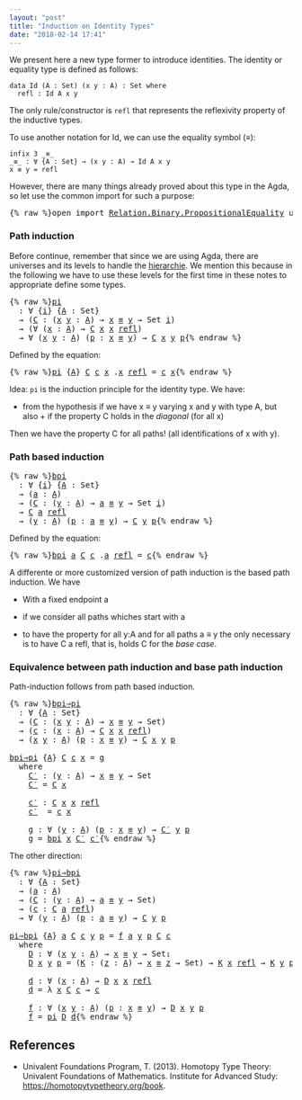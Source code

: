 ```yaml
---
layout: "post"
title: "Induction on Identity Types"
date: "2018-02-14 17:41"
---
```


We present here a new type former to introduce identities.
The identity or equality type is defined as follows:

```
data Id (A : Set) (x y : A) : Set where
  refl : Id A x y
```

The only rule/constructor is `refl` that represents the reflexivity property of
the inductive types.

To use another notation for Id,
we can use the equality symbol (_≡_):

```
infix 3 _≡_
_≡_ : ∀ {A : Set} → (x y : A) → Id A x y
x ≡ y = refl
```

However, there are many things already proved about this type
in the Agda, so let use the common import for such a purpose:

<pre class="Agda">{% raw %}<a id="653" class="Keyword">open</a> <a id="658" class="Keyword">import</a> <a id="665" href="https://agda.github.io/agda-stdlib/Relation.Binary.PropositionalEquality.html" class="Module">Relation.Binary.PropositionalEquality</a> <a id="703" class="Keyword">using</a> <a id="709" class="Symbol">(</a><a id="710" href="https://agda.github.io/agda-stdlib/Agda.Builtin.Equality.html#_%E2%89%A1_.refl" class="InductiveConstructor">refl</a><a id="714" class="Symbol">;</a> <a id="716" href="https://agda.github.io/agda-stdlib/Agda.Builtin.Equality.html#_%E2%89%A1_" class="Datatype Operator">_≡_</a><a id="719" class="Symbol">)</a>{% endraw %}</pre>

### Path induction

Before continue, remember that since we are using Agda, there are universes and
its levels to handle the
[hierarchie](https://pigworker.wordpress.com/2015/01/09/universe-hierarchies/).
We mention this because in the following we have to use these levels for the first time
in these notes to appropriate define some types.

<pre class="Agda">{% raw %}<a id="pi" href="{% endraw %}{% link _posts/2018-02-14-induction-on-identity-types.md %}{% raw %}#pi" class="Function">pi</a>
  <a id="1094" class="Symbol">:</a> <a id="1096" class="Symbol">∀</a> <a id="1098" class="Symbol">{</a><a id="1099" href="{% endraw %}{% link _posts/2018-02-14-induction-on-identity-types.md %}{% raw %}#1099" class="Bound">i</a><a id="1100" class="Symbol">}</a> <a id="1102" class="Symbol">{</a><a id="1103" href="{% endraw %}{% link _posts/2018-02-14-induction-on-identity-types.md %}{% raw %}#1103" class="Bound">A</a> <a id="1105" class="Symbol">:</a> <a id="1107" class="PrimitiveType">Set</a><a id="1110" class="Symbol">}</a>
  <a id="1114" class="Symbol">→</a> <a id="1116" class="Symbol">(</a><a id="1117" href="{% endraw %}{% link _posts/2018-02-14-induction-on-identity-types.md %}{% raw %}#1117" class="Bound">C</a> <a id="1119" class="Symbol">:</a> <a id="1121" class="Symbol">(</a><a id="1122" href="{% endraw %}{% link _posts/2018-02-14-induction-on-identity-types.md %}{% raw %}#1122" class="Bound">x</a> <a id="1124" href="{% endraw %}{% link _posts/2018-02-14-induction-on-identity-types.md %}{% raw %}#1124" class="Bound">y</a> <a id="1126" class="Symbol">:</a> <a id="1128" href="{% endraw %}{% link _posts/2018-02-14-induction-on-identity-types.md %}{% raw %}#1103" class="Bound">A</a><a id="1129" class="Symbol">)</a> <a id="1131" class="Symbol">→</a> <a id="1133" href="{% endraw %}{% link _posts/2018-02-14-induction-on-identity-types.md %}{% raw %}#1122" class="Bound">x</a> <a id="1135" href="https://agda.github.io/agda-stdlib/Agda.Builtin.Equality.html#_%E2%89%A1_" class="Datatype Operator">≡</a> <a id="1137" href="{% endraw %}{% link _posts/2018-02-14-induction-on-identity-types.md %}{% raw %}#1124" class="Bound">y</a> <a id="1139" class="Symbol">→</a> <a id="1141" class="PrimitiveType">Set</a> <a id="1145" href="{% endraw %}{% link _posts/2018-02-14-induction-on-identity-types.md %}{% raw %}#1099" class="Bound">i</a><a id="1146" class="Symbol">)</a>
  <a id="1150" class="Symbol">→</a> <a id="1152" class="Symbol">(∀</a> <a id="1155" class="Symbol">(</a><a id="1156" href="{% endraw %}{% link _posts/2018-02-14-induction-on-identity-types.md %}{% raw %}#1156" class="Bound">x</a> <a id="1158" class="Symbol">:</a> <a id="1160" href="{% endraw %}{% link _posts/2018-02-14-induction-on-identity-types.md %}{% raw %}#1103" class="Bound">A</a><a id="1161" class="Symbol">)</a> <a id="1163" class="Symbol">→</a> <a id="1165" href="{% endraw %}{% link _posts/2018-02-14-induction-on-identity-types.md %}{% raw %}#1117" class="Bound">C</a> <a id="1167" href="{% endraw %}{% link _posts/2018-02-14-induction-on-identity-types.md %}{% raw %}#1156" class="Bound">x</a> <a id="1169" href="{% endraw %}{% link _posts/2018-02-14-induction-on-identity-types.md %}{% raw %}#1156" class="Bound">x</a> <a id="1171" href="https://agda.github.io/agda-stdlib/Agda.Builtin.Equality.html#_%E2%89%A1_.refl" class="InductiveConstructor">refl</a><a id="1175" class="Symbol">)</a>
  <a id="1179" class="Symbol">→</a> <a id="1181" class="Symbol">∀</a> <a id="1183" class="Symbol">(</a><a id="1184" href="{% endraw %}{% link _posts/2018-02-14-induction-on-identity-types.md %}{% raw %}#1184" class="Bound">x</a> <a id="1186" href="{% endraw %}{% link _posts/2018-02-14-induction-on-identity-types.md %}{% raw %}#1186" class="Bound">y</a> <a id="1188" class="Symbol">:</a> <a id="1190" href="{% endraw %}{% link _posts/2018-02-14-induction-on-identity-types.md %}{% raw %}#1103" class="Bound">A</a><a id="1191" class="Symbol">)</a> <a id="1193" class="Symbol">(</a><a id="1194" href="{% endraw %}{% link _posts/2018-02-14-induction-on-identity-types.md %}{% raw %}#1194" class="Bound">p</a> <a id="1196" class="Symbol">:</a> <a id="1198" href="{% endraw %}{% link _posts/2018-02-14-induction-on-identity-types.md %}{% raw %}#1184" class="Bound">x</a> <a id="1200" href="https://agda.github.io/agda-stdlib/Agda.Builtin.Equality.html#_%E2%89%A1_" class="Datatype Operator">≡</a> <a id="1202" href="{% endraw %}{% link _posts/2018-02-14-induction-on-identity-types.md %}{% raw %}#1186" class="Bound">y</a><a id="1203" class="Symbol">)</a> <a id="1205" class="Symbol">→</a> <a id="1207" href="{% endraw %}{% link _posts/2018-02-14-induction-on-identity-types.md %}{% raw %}#1117" class="Bound">C</a> <a id="1209" href="{% endraw %}{% link _posts/2018-02-14-induction-on-identity-types.md %}{% raw %}#1184" class="Bound">x</a> <a id="1211" href="{% endraw %}{% link _posts/2018-02-14-induction-on-identity-types.md %}{% raw %}#1186" class="Bound">y</a> <a id="1213" href="{% endraw %}{% link _posts/2018-02-14-induction-on-identity-types.md %}{% raw %}#1194" class="Bound">p</a>{% endraw %}</pre>
Defined by the equation:
<pre class="Agda">{% raw %}<a id="1264" href="{% endraw %}{% link _posts/2018-02-14-induction-on-identity-types.md %}{% raw %}#pi" class="Function">pi</a> <a id="1267" class="Symbol">{</a><a id="1268" href="{% endraw %}{% link _posts/2018-02-14-induction-on-identity-types.md %}{% raw %}#1268" class="Bound">A</a><a id="1269" class="Symbol">}</a> <a id="1271" href="{% endraw %}{% link _posts/2018-02-14-induction-on-identity-types.md %}{% raw %}#1271" class="Bound">C</a> <a id="1273" href="{% endraw %}{% link _posts/2018-02-14-induction-on-identity-types.md %}{% raw %}#1273" class="Bound">c</a> <a id="1275" href="{% endraw %}{% link _posts/2018-02-14-induction-on-identity-types.md %}{% raw %}#1275" class="Bound">x</a> <a id="1277" class="DottedPattern Symbol">.</a><a id="1278" href="{% endraw %}{% link _posts/2018-02-14-induction-on-identity-types.md %}{% raw %}#1275" class="DottedPattern Bound">x</a> <a id="1280" href="https://agda.github.io/agda-stdlib/Agda.Builtin.Equality.html#_%E2%89%A1_.refl" class="InductiveConstructor">refl</a> <a id="1285" class="Symbol">=</a> <a id="1287" href="{% endraw %}{% link _posts/2018-02-14-induction-on-identity-types.md %}{% raw %}#1273" class="Bound">c</a> <a id="1289" href="{% endraw %}{% link _posts/2018-02-14-induction-on-identity-types.md %}{% raw %}#1275" class="Bound">x</a>{% endraw %}</pre>

Idea: `pi` is the induction principle for the identity type.
We have:

+ from the hypothesis if we have x ≡ y varying x and y with type A, but also +
if the property C holds in the *diagonal* (for all x)

Then we have the property C for all paths! (all identifications of x with y).

### Path based induction

<pre class="Agda">{% raw %}<a id="bpi" href="{% endraw %}{% link _posts/2018-02-14-induction-on-identity-types.md %}{% raw %}#bpi" class="Function">bpi</a>
  <a id="1632" class="Symbol">:</a> <a id="1634" class="Symbol">∀</a> <a id="1636" class="Symbol">{</a><a id="1637" href="{% endraw %}{% link _posts/2018-02-14-induction-on-identity-types.md %}{% raw %}#1637" class="Bound">i</a><a id="1638" class="Symbol">}</a> <a id="1640" class="Symbol">{</a><a id="1641" href="{% endraw %}{% link _posts/2018-02-14-induction-on-identity-types.md %}{% raw %}#1641" class="Bound">A</a> <a id="1643" class="Symbol">:</a> <a id="1645" class="PrimitiveType">Set</a><a id="1648" class="Symbol">}</a>
  <a id="1652" class="Symbol">→</a> <a id="1654" class="Symbol">(</a><a id="1655" href="{% endraw %}{% link _posts/2018-02-14-induction-on-identity-types.md %}{% raw %}#1655" class="Bound">a</a> <a id="1657" class="Symbol">:</a> <a id="1659" href="{% endraw %}{% link _posts/2018-02-14-induction-on-identity-types.md %}{% raw %}#1641" class="Bound">A</a><a id="1660" class="Symbol">)</a>
  <a id="1664" class="Symbol">→</a> <a id="1666" class="Symbol">(</a><a id="1667" href="{% endraw %}{% link _posts/2018-02-14-induction-on-identity-types.md %}{% raw %}#1667" class="Bound">C</a> <a id="1669" class="Symbol">:</a> <a id="1671" class="Symbol">(</a><a id="1672" href="{% endraw %}{% link _posts/2018-02-14-induction-on-identity-types.md %}{% raw %}#1672" class="Bound">y</a> <a id="1674" class="Symbol">:</a> <a id="1676" href="{% endraw %}{% link _posts/2018-02-14-induction-on-identity-types.md %}{% raw %}#1641" class="Bound">A</a><a id="1677" class="Symbol">)</a> <a id="1679" class="Symbol">→</a> <a id="1681" href="{% endraw %}{% link _posts/2018-02-14-induction-on-identity-types.md %}{% raw %}#1655" class="Bound">a</a> <a id="1683" href="https://agda.github.io/agda-stdlib/Agda.Builtin.Equality.html#_%E2%89%A1_" class="Datatype Operator">≡</a> <a id="1685" href="{% endraw %}{% link _posts/2018-02-14-induction-on-identity-types.md %}{% raw %}#1672" class="Bound">y</a> <a id="1687" class="Symbol">→</a> <a id="1689" class="PrimitiveType">Set</a> <a id="1693" href="{% endraw %}{% link _posts/2018-02-14-induction-on-identity-types.md %}{% raw %}#1637" class="Bound">i</a><a id="1694" class="Symbol">)</a>
  <a id="1698" class="Symbol">→</a> <a id="1700" href="{% endraw %}{% link _posts/2018-02-14-induction-on-identity-types.md %}{% raw %}#1667" class="Bound">C</a> <a id="1702" href="{% endraw %}{% link _posts/2018-02-14-induction-on-identity-types.md %}{% raw %}#1655" class="Bound">a</a> <a id="1704" href="https://agda.github.io/agda-stdlib/Agda.Builtin.Equality.html#_%E2%89%A1_.refl" class="InductiveConstructor">refl</a>
  <a id="1711" class="Symbol">→</a> <a id="1713" class="Symbol">(</a><a id="1714" href="{% endraw %}{% link _posts/2018-02-14-induction-on-identity-types.md %}{% raw %}#1714" class="Bound">y</a> <a id="1716" class="Symbol">:</a> <a id="1718" href="{% endraw %}{% link _posts/2018-02-14-induction-on-identity-types.md %}{% raw %}#1641" class="Bound">A</a><a id="1719" class="Symbol">)</a> <a id="1721" class="Symbol">(</a><a id="1722" href="{% endraw %}{% link _posts/2018-02-14-induction-on-identity-types.md %}{% raw %}#1722" class="Bound">p</a> <a id="1724" class="Symbol">:</a> <a id="1726" href="{% endraw %}{% link _posts/2018-02-14-induction-on-identity-types.md %}{% raw %}#1655" class="Bound">a</a> <a id="1728" href="https://agda.github.io/agda-stdlib/Agda.Builtin.Equality.html#_%E2%89%A1_" class="Datatype Operator">≡</a> <a id="1730" href="{% endraw %}{% link _posts/2018-02-14-induction-on-identity-types.md %}{% raw %}#1714" class="Bound">y</a><a id="1731" class="Symbol">)</a> <a id="1733" class="Symbol">→</a> <a id="1735" href="{% endraw %}{% link _posts/2018-02-14-induction-on-identity-types.md %}{% raw %}#1667" class="Bound">C</a> <a id="1737" href="{% endraw %}{% link _posts/2018-02-14-induction-on-identity-types.md %}{% raw %}#1714" class="Bound">y</a> <a id="1739" href="{% endraw %}{% link _posts/2018-02-14-induction-on-identity-types.md %}{% raw %}#1722" class="Bound">p</a>{% endraw %}</pre>
Defined by the equation:
<pre class="Agda">{% raw %}<a id="1790" href="{% endraw %}{% link _posts/2018-02-14-induction-on-identity-types.md %}{% raw %}#bpi" class="Function">bpi</a> <a id="1794" href="{% endraw %}{% link _posts/2018-02-14-induction-on-identity-types.md %}{% raw %}#1794" class="Bound">a</a> <a id="1796" href="{% endraw %}{% link _posts/2018-02-14-induction-on-identity-types.md %}{% raw %}#1796" class="Bound">C</a> <a id="1798" href="{% endraw %}{% link _posts/2018-02-14-induction-on-identity-types.md %}{% raw %}#1798" class="Bound">c</a> <a id="1800" class="DottedPattern Symbol">.</a><a id="1801" href="{% endraw %}{% link _posts/2018-02-14-induction-on-identity-types.md %}{% raw %}#1794" class="DottedPattern Bound">a</a> <a id="1803" href="https://agda.github.io/agda-stdlib/Agda.Builtin.Equality.html#_%E2%89%A1_.refl" class="InductiveConstructor">refl</a> <a id="1808" class="Symbol">=</a> <a id="1810" href="{% endraw %}{% link _posts/2018-02-14-induction-on-identity-types.md %}{% raw %}#1798" class="Bound">c</a>{% endraw %}</pre>

A differente or more customized version of path induction is the based
path induction. We have

+ With a fixed endpoint a

+ if we consider all paths whiches start with a

+ to have the property for all y:A and for all paths a ≡ y the only
necessary is to have C a refl, that is, holds C for the *base case*.


### Equivalence between path induction and base path induction

Path-induction follows from path based induction.

<pre class="Agda">{% raw %}<a id="bpi⇒pi" href="{% endraw %}{% link _posts/2018-02-14-induction-on-identity-types.md %}{% raw %}#bpi%E2%87%92pi" class="Function">bpi⇒pi</a>
  <a id="2272" class="Symbol">:</a> <a id="2274" class="Symbol">∀</a> <a id="2276" class="Symbol">{</a><a id="2277" href="{% endraw %}{% link _posts/2018-02-14-induction-on-identity-types.md %}{% raw %}#2277" class="Bound">A</a> <a id="2279" class="Symbol">:</a> <a id="2281" class="PrimitiveType">Set</a><a id="2284" class="Symbol">}</a>
  <a id="2288" class="Symbol">→</a> <a id="2290" class="Symbol">(</a><a id="2291" href="{% endraw %}{% link _posts/2018-02-14-induction-on-identity-types.md %}{% raw %}#2291" class="Bound">C</a> <a id="2293" class="Symbol">:</a> <a id="2295" class="Symbol">(</a><a id="2296" href="{% endraw %}{% link _posts/2018-02-14-induction-on-identity-types.md %}{% raw %}#2296" class="Bound">x</a> <a id="2298" href="{% endraw %}{% link _posts/2018-02-14-induction-on-identity-types.md %}{% raw %}#2298" class="Bound">y</a> <a id="2300" class="Symbol">:</a> <a id="2302" href="{% endraw %}{% link _posts/2018-02-14-induction-on-identity-types.md %}{% raw %}#2277" class="Bound">A</a><a id="2303" class="Symbol">)</a> <a id="2305" class="Symbol">→</a> <a id="2307" href="{% endraw %}{% link _posts/2018-02-14-induction-on-identity-types.md %}{% raw %}#2296" class="Bound">x</a> <a id="2309" href="https://agda.github.io/agda-stdlib/Agda.Builtin.Equality.html#_%E2%89%A1_" class="Datatype Operator">≡</a> <a id="2311" href="{% endraw %}{% link _posts/2018-02-14-induction-on-identity-types.md %}{% raw %}#2298" class="Bound">y</a> <a id="2313" class="Symbol">→</a> <a id="2315" class="PrimitiveType">Set</a><a id="2318" class="Symbol">)</a>
  <a id="2322" class="Symbol">→</a> <a id="2324" class="Symbol">(</a><a id="2325" href="{% endraw %}{% link _posts/2018-02-14-induction-on-identity-types.md %}{% raw %}#2325" class="Bound">c</a> <a id="2327" class="Symbol">:</a> <a id="2329" class="Symbol">(</a><a id="2330" href="{% endraw %}{% link _posts/2018-02-14-induction-on-identity-types.md %}{% raw %}#2330" class="Bound">x</a> <a id="2332" class="Symbol">:</a> <a id="2334" href="{% endraw %}{% link _posts/2018-02-14-induction-on-identity-types.md %}{% raw %}#2277" class="Bound">A</a><a id="2335" class="Symbol">)</a> <a id="2337" class="Symbol">→</a> <a id="2339" href="{% endraw %}{% link _posts/2018-02-14-induction-on-identity-types.md %}{% raw %}#2291" class="Bound">C</a> <a id="2341" href="{% endraw %}{% link _posts/2018-02-14-induction-on-identity-types.md %}{% raw %}#2330" class="Bound">x</a> <a id="2343" href="{% endraw %}{% link _posts/2018-02-14-induction-on-identity-types.md %}{% raw %}#2330" class="Bound">x</a> <a id="2345" href="https://agda.github.io/agda-stdlib/Agda.Builtin.Equality.html#_%E2%89%A1_.refl" class="InductiveConstructor">refl</a><a id="2349" class="Symbol">)</a>
  <a id="2353" class="Symbol">→</a> <a id="2355" class="Symbol">(</a><a id="2356" href="{% endraw %}{% link _posts/2018-02-14-induction-on-identity-types.md %}{% raw %}#2356" class="Bound">x</a> <a id="2358" href="{% endraw %}{% link _posts/2018-02-14-induction-on-identity-types.md %}{% raw %}#2358" class="Bound">y</a> <a id="2360" class="Symbol">:</a> <a id="2362" href="{% endraw %}{% link _posts/2018-02-14-induction-on-identity-types.md %}{% raw %}#2277" class="Bound">A</a><a id="2363" class="Symbol">)</a> <a id="2365" class="Symbol">(</a><a id="2366" href="{% endraw %}{% link _posts/2018-02-14-induction-on-identity-types.md %}{% raw %}#2366" class="Bound">p</a> <a id="2368" class="Symbol">:</a> <a id="2370" href="{% endraw %}{% link _posts/2018-02-14-induction-on-identity-types.md %}{% raw %}#2356" class="Bound">x</a> <a id="2372" href="https://agda.github.io/agda-stdlib/Agda.Builtin.Equality.html#_%E2%89%A1_" class="Datatype Operator">≡</a> <a id="2374" href="{% endraw %}{% link _posts/2018-02-14-induction-on-identity-types.md %}{% raw %}#2358" class="Bound">y</a><a id="2375" class="Symbol">)</a> <a id="2377" class="Symbol">→</a> <a id="2379" href="{% endraw %}{% link _posts/2018-02-14-induction-on-identity-types.md %}{% raw %}#2291" class="Bound">C</a> <a id="2381" href="{% endraw %}{% link _posts/2018-02-14-induction-on-identity-types.md %}{% raw %}#2356" class="Bound">x</a> <a id="2383" href="{% endraw %}{% link _posts/2018-02-14-induction-on-identity-types.md %}{% raw %}#2358" class="Bound">y</a> <a id="2385" href="{% endraw %}{% link _posts/2018-02-14-induction-on-identity-types.md %}{% raw %}#2366" class="Bound">p</a>

<a id="2388" href="{% endraw %}{% link _posts/2018-02-14-induction-on-identity-types.md %}{% raw %}#bpi%E2%87%92pi" class="Function">bpi⇒pi</a> <a id="2395" class="Symbol">{</a><a id="2396" href="{% endraw %}{% link _posts/2018-02-14-induction-on-identity-types.md %}{% raw %}#2396" class="Bound">A</a><a id="2397" class="Symbol">}</a> <a id="2399" href="{% endraw %}{% link _posts/2018-02-14-induction-on-identity-types.md %}{% raw %}#2399" class="Bound">C</a> <a id="2401" href="{% endraw %}{% link _posts/2018-02-14-induction-on-identity-types.md %}{% raw %}#2401" class="Bound">c</a> <a id="2403" href="{% endraw %}{% link _posts/2018-02-14-induction-on-identity-types.md %}{% raw %}#2403" class="Bound">x</a> <a id="2405" class="Symbol">=</a> <a id="2407" href="{% endraw %}{% link _posts/2018-02-14-induction-on-identity-types.md %}{% raw %}#2501" class="Function">g</a>
  <a id="2411" class="Keyword">where</a>
    <a id="2421" href="{% endraw %}{% link _posts/2018-02-14-induction-on-identity-types.md %}{% raw %}#2421" class="Function">C′</a> <a id="2424" class="Symbol">:</a> <a id="2426" class="Symbol">(</a><a id="2427" href="{% endraw %}{% link _posts/2018-02-14-induction-on-identity-types.md %}{% raw %}#2427" class="Bound">y</a> <a id="2429" class="Symbol">:</a> <a id="2431" href="{% endraw %}{% link _posts/2018-02-14-induction-on-identity-types.md %}{% raw %}#2396" class="Bound">A</a><a id="2432" class="Symbol">)</a> <a id="2434" class="Symbol">→</a> <a id="2436" href="{% endraw %}{% link _posts/2018-02-14-induction-on-identity-types.md %}{% raw %}#2403" class="Bound">x</a> <a id="2438" href="https://agda.github.io/agda-stdlib/Agda.Builtin.Equality.html#_%E2%89%A1_" class="Datatype Operator">≡</a> <a id="2440" href="{% endraw %}{% link _posts/2018-02-14-induction-on-identity-types.md %}{% raw %}#2427" class="Bound">y</a> <a id="2442" class="Symbol">→</a> <a id="2444" class="PrimitiveType">Set</a>
    <a id="2452" href="{% endraw %}{% link _posts/2018-02-14-induction-on-identity-types.md %}{% raw %}#2421" class="Function">C′</a> <a id="2455" class="Symbol">=</a> <a id="2457" href="{% endraw %}{% link _posts/2018-02-14-induction-on-identity-types.md %}{% raw %}#2399" class="Bound">C</a> <a id="2459" href="{% endraw %}{% link _posts/2018-02-14-induction-on-identity-types.md %}{% raw %}#2403" class="Bound">x</a>

    <a id="2466" href="{% endraw %}{% link _posts/2018-02-14-induction-on-identity-types.md %}{% raw %}#2466" class="Function">c′</a> <a id="2469" class="Symbol">:</a> <a id="2471" href="{% endraw %}{% link _posts/2018-02-14-induction-on-identity-types.md %}{% raw %}#2399" class="Bound">C</a> <a id="2473" href="{% endraw %}{% link _posts/2018-02-14-induction-on-identity-types.md %}{% raw %}#2403" class="Bound">x</a> <a id="2475" href="{% endraw %}{% link _posts/2018-02-14-induction-on-identity-types.md %}{% raw %}#2403" class="Bound">x</a> <a id="2477" href="https://agda.github.io/agda-stdlib/Agda.Builtin.Equality.html#_%E2%89%A1_.refl" class="InductiveConstructor">refl</a>
    <a id="2486" href="{% endraw %}{% link _posts/2018-02-14-induction-on-identity-types.md %}{% raw %}#2466" class="Function">c′</a>  <a id="2490" class="Symbol">=</a> <a id="2492" href="{% endraw %}{% link _posts/2018-02-14-induction-on-identity-types.md %}{% raw %}#2401" class="Bound">c</a> <a id="2494" href="{% endraw %}{% link _posts/2018-02-14-induction-on-identity-types.md %}{% raw %}#2403" class="Bound">x</a>

    <a id="2501" href="{% endraw %}{% link _posts/2018-02-14-induction-on-identity-types.md %}{% raw %}#2501" class="Function">g</a> <a id="2503" class="Symbol">:</a> <a id="2505" class="Symbol">∀</a> <a id="2507" class="Symbol">(</a><a id="2508" href="{% endraw %}{% link _posts/2018-02-14-induction-on-identity-types.md %}{% raw %}#2508" class="Bound">y</a> <a id="2510" class="Symbol">:</a> <a id="2512" href="{% endraw %}{% link _posts/2018-02-14-induction-on-identity-types.md %}{% raw %}#2396" class="Bound">A</a><a id="2513" class="Symbol">)</a> <a id="2515" class="Symbol">(</a><a id="2516" href="{% endraw %}{% link _posts/2018-02-14-induction-on-identity-types.md %}{% raw %}#2516" class="Bound">p</a> <a id="2518" class="Symbol">:</a> <a id="2520" href="{% endraw %}{% link _posts/2018-02-14-induction-on-identity-types.md %}{% raw %}#2403" class="Bound">x</a> <a id="2522" href="https://agda.github.io/agda-stdlib/Agda.Builtin.Equality.html#_%E2%89%A1_" class="Datatype Operator">≡</a> <a id="2524" href="{% endraw %}{% link _posts/2018-02-14-induction-on-identity-types.md %}{% raw %}#2508" class="Bound">y</a><a id="2525" class="Symbol">)</a> <a id="2527" class="Symbol">→</a> <a id="2529" href="{% endraw %}{% link _posts/2018-02-14-induction-on-identity-types.md %}{% raw %}#2421" class="Function">C′</a> <a id="2532" href="{% endraw %}{% link _posts/2018-02-14-induction-on-identity-types.md %}{% raw %}#2508" class="Bound">y</a> <a id="2534" href="{% endraw %}{% link _posts/2018-02-14-induction-on-identity-types.md %}{% raw %}#2516" class="Bound">p</a>
    <a id="2540" href="{% endraw %}{% link _posts/2018-02-14-induction-on-identity-types.md %}{% raw %}#2501" class="Function">g</a> <a id="2542" class="Symbol">=</a> <a id="2544" href="{% endraw %}{% link _posts/2018-02-14-induction-on-identity-types.md %}{% raw %}#bpi" class="Function">bpi</a> <a id="2548" href="{% endraw %}{% link _posts/2018-02-14-induction-on-identity-types.md %}{% raw %}#2403" class="Bound">x</a> <a id="2550" href="{% endraw %}{% link _posts/2018-02-14-induction-on-identity-types.md %}{% raw %}#2421" class="Function">C′</a> <a id="2553" href="{% endraw %}{% link _posts/2018-02-14-induction-on-identity-types.md %}{% raw %}#2466" class="Function">c′</a>{% endraw %}</pre>

The other direction:

<pre class="Agda">{% raw %}<a id="pi⇒bpi" href="{% endraw %}{% link _posts/2018-02-14-induction-on-identity-types.md %}{% raw %}#pi%E2%87%92bpi" class="Function">pi⇒bpi</a>
  <a id="2612" class="Symbol">:</a> <a id="2614" class="Symbol">∀</a> <a id="2616" class="Symbol">{</a><a id="2617" href="{% endraw %}{% link _posts/2018-02-14-induction-on-identity-types.md %}{% raw %}#2617" class="Bound">A</a> <a id="2619" class="Symbol">:</a> <a id="2621" class="PrimitiveType">Set</a><a id="2624" class="Symbol">}</a>
  <a id="2628" class="Symbol">→</a> <a id="2630" class="Symbol">(</a><a id="2631" href="{% endraw %}{% link _posts/2018-02-14-induction-on-identity-types.md %}{% raw %}#2631" class="Bound">a</a> <a id="2633" class="Symbol">:</a> <a id="2635" href="{% endraw %}{% link _posts/2018-02-14-induction-on-identity-types.md %}{% raw %}#2617" class="Bound">A</a><a id="2636" class="Symbol">)</a>
  <a id="2640" class="Symbol">→</a> <a id="2642" class="Symbol">(</a><a id="2643" href="{% endraw %}{% link _posts/2018-02-14-induction-on-identity-types.md %}{% raw %}#2643" class="Bound">C</a> <a id="2645" class="Symbol">:</a> <a id="2647" class="Symbol">(</a><a id="2648" href="{% endraw %}{% link _posts/2018-02-14-induction-on-identity-types.md %}{% raw %}#2648" class="Bound">y</a> <a id="2650" class="Symbol">:</a> <a id="2652" href="{% endraw %}{% link _posts/2018-02-14-induction-on-identity-types.md %}{% raw %}#2617" class="Bound">A</a><a id="2653" class="Symbol">)</a> <a id="2655" class="Symbol">→</a> <a id="2657" href="{% endraw %}{% link _posts/2018-02-14-induction-on-identity-types.md %}{% raw %}#2631" class="Bound">a</a> <a id="2659" href="https://agda.github.io/agda-stdlib/Agda.Builtin.Equality.html#_%E2%89%A1_" class="Datatype Operator">≡</a> <a id="2661" href="{% endraw %}{% link _posts/2018-02-14-induction-on-identity-types.md %}{% raw %}#2648" class="Bound">y</a> <a id="2663" class="Symbol">→</a> <a id="2665" class="PrimitiveType">Set</a><a id="2668" class="Symbol">)</a>
  <a id="2672" class="Symbol">→</a> <a id="2674" class="Symbol">(</a><a id="2675" href="{% endraw %}{% link _posts/2018-02-14-induction-on-identity-types.md %}{% raw %}#2675" class="Bound">c</a> <a id="2677" class="Symbol">:</a> <a id="2679" href="{% endraw %}{% link _posts/2018-02-14-induction-on-identity-types.md %}{% raw %}#2643" class="Bound">C</a> <a id="2681" href="{% endraw %}{% link _posts/2018-02-14-induction-on-identity-types.md %}{% raw %}#2631" class="Bound">a</a> <a id="2683" href="https://agda.github.io/agda-stdlib/Agda.Builtin.Equality.html#_%E2%89%A1_.refl" class="InductiveConstructor">refl</a><a id="2687" class="Symbol">)</a>
  <a id="2691" class="Symbol">→</a> <a id="2693" class="Symbol">∀</a> <a id="2695" class="Symbol">(</a><a id="2696" href="{% endraw %}{% link _posts/2018-02-14-induction-on-identity-types.md %}{% raw %}#2696" class="Bound">y</a> <a id="2698" class="Symbol">:</a> <a id="2700" href="{% endraw %}{% link _posts/2018-02-14-induction-on-identity-types.md %}{% raw %}#2617" class="Bound">A</a><a id="2701" class="Symbol">)</a> <a id="2703" class="Symbol">(</a><a id="2704" href="{% endraw %}{% link _posts/2018-02-14-induction-on-identity-types.md %}{% raw %}#2704" class="Bound">p</a> <a id="2706" class="Symbol">:</a> <a id="2708" href="{% endraw %}{% link _posts/2018-02-14-induction-on-identity-types.md %}{% raw %}#2631" class="Bound">a</a> <a id="2710" href="https://agda.github.io/agda-stdlib/Agda.Builtin.Equality.html#_%E2%89%A1_" class="Datatype Operator">≡</a> <a id="2712" href="{% endraw %}{% link _posts/2018-02-14-induction-on-identity-types.md %}{% raw %}#2696" class="Bound">y</a><a id="2713" class="Symbol">)</a> <a id="2715" class="Symbol">→</a> <a id="2717" href="{% endraw %}{% link _posts/2018-02-14-induction-on-identity-types.md %}{% raw %}#2643" class="Bound">C</a> <a id="2719" href="{% endraw %}{% link _posts/2018-02-14-induction-on-identity-types.md %}{% raw %}#2696" class="Bound">y</a> <a id="2721" href="{% endraw %}{% link _posts/2018-02-14-induction-on-identity-types.md %}{% raw %}#2704" class="Bound">p</a>

<a id="2724" href="{% endraw %}{% link _posts/2018-02-14-induction-on-identity-types.md %}{% raw %}#pi%E2%87%92bpi" class="Function">pi⇒bpi</a> <a id="2731" class="Symbol">{</a><a id="2732" href="{% endraw %}{% link _posts/2018-02-14-induction-on-identity-types.md %}{% raw %}#2732" class="Bound">A</a><a id="2733" class="Symbol">}</a> <a id="2735" href="{% endraw %}{% link _posts/2018-02-14-induction-on-identity-types.md %}{% raw %}#2735" class="Bound">a</a> <a id="2737" href="{% endraw %}{% link _posts/2018-02-14-induction-on-identity-types.md %}{% raw %}#2737" class="Bound">C</a> <a id="2739" href="{% endraw %}{% link _posts/2018-02-14-induction-on-identity-types.md %}{% raw %}#2739" class="Bound">c</a> <a id="2741" href="{% endraw %}{% link _posts/2018-02-14-induction-on-identity-types.md %}{% raw %}#2741" class="Bound">y</a> <a id="2743" href="{% endraw %}{% link _posts/2018-02-14-induction-on-identity-types.md %}{% raw %}#2743" class="Bound">p</a> <a id="2745" class="Symbol">=</a> <a id="2747" href="{% endraw %}{% link _posts/2018-02-14-induction-on-identity-types.md %}{% raw %}#2920" class="Function">f</a> <a id="2749" href="{% endraw %}{% link _posts/2018-02-14-induction-on-identity-types.md %}{% raw %}#2735" class="Bound">a</a> <a id="2751" href="{% endraw %}{% link _posts/2018-02-14-induction-on-identity-types.md %}{% raw %}#2741" class="Bound">y</a> <a id="2753" href="{% endraw %}{% link _posts/2018-02-14-induction-on-identity-types.md %}{% raw %}#2743" class="Bound">p</a> <a id="2755" href="{% endraw %}{% link _posts/2018-02-14-induction-on-identity-types.md %}{% raw %}#2737" class="Bound">C</a> <a id="2757" href="{% endraw %}{% link _posts/2018-02-14-induction-on-identity-types.md %}{% raw %}#2739" class="Bound">c</a>
  <a id="2761" class="Keyword">where</a>
    <a id="2771" href="{% endraw %}{% link _posts/2018-02-14-induction-on-identity-types.md %}{% raw %}#2771" class="Function">D</a> <a id="2773" class="Symbol">:</a> <a id="2775" class="Symbol">∀</a> <a id="2777" class="Symbol">(</a><a id="2778" href="{% endraw %}{% link _posts/2018-02-14-induction-on-identity-types.md %}{% raw %}#2778" class="Bound">x</a> <a id="2780" href="{% endraw %}{% link _posts/2018-02-14-induction-on-identity-types.md %}{% raw %}#2780" class="Bound">y</a> <a id="2782" class="Symbol">:</a> <a id="2784" href="{% endraw %}{% link _posts/2018-02-14-induction-on-identity-types.md %}{% raw %}#2732" class="Bound">A</a><a id="2785" class="Symbol">)</a> <a id="2787" class="Symbol">→</a> <a id="2789" href="{% endraw %}{% link _posts/2018-02-14-induction-on-identity-types.md %}{% raw %}#2778" class="Bound">x</a> <a id="2791" href="https://agda.github.io/agda-stdlib/Agda.Builtin.Equality.html#_%E2%89%A1_" class="Datatype Operator">≡</a> <a id="2793" href="{% endraw %}{% link _posts/2018-02-14-induction-on-identity-types.md %}{% raw %}#2780" class="Bound">y</a> <a id="2795" class="Symbol">→</a> <a id="2797" class="PrimitiveType">Set₁</a>
    <a id="2806" href="{% endraw %}{% link _posts/2018-02-14-induction-on-identity-types.md %}{% raw %}#2771" class="Function">D</a> <a id="2808" href="{% endraw %}{% link _posts/2018-02-14-induction-on-identity-types.md %}{% raw %}#2808" class="Bound">x</a> <a id="2810" href="{% endraw %}{% link _posts/2018-02-14-induction-on-identity-types.md %}{% raw %}#2810" class="Bound">y</a> <a id="2812" href="{% endraw %}{% link _posts/2018-02-14-induction-on-identity-types.md %}{% raw %}#2812" class="Bound">p</a> <a id="2814" class="Symbol">=</a> <a id="2816" class="Symbol">(</a><a id="2817" href="{% endraw %}{% link _posts/2018-02-14-induction-on-identity-types.md %}{% raw %}#2817" class="Bound">K</a> <a id="2819" class="Symbol">:</a> <a id="2821" class="Symbol">(</a><a id="2822" href="{% endraw %}{% link _posts/2018-02-14-induction-on-identity-types.md %}{% raw %}#2822" class="Bound">z</a> <a id="2824" class="Symbol">:</a> <a id="2826" href="{% endraw %}{% link _posts/2018-02-14-induction-on-identity-types.md %}{% raw %}#2732" class="Bound">A</a><a id="2827" class="Symbol">)</a> <a id="2829" class="Symbol">→</a> <a id="2831" href="{% endraw %}{% link _posts/2018-02-14-induction-on-identity-types.md %}{% raw %}#2808" class="Bound">x</a> <a id="2833" href="https://agda.github.io/agda-stdlib/Agda.Builtin.Equality.html#_%E2%89%A1_" class="Datatype Operator">≡</a> <a id="2835" href="{% endraw %}{% link _posts/2018-02-14-induction-on-identity-types.md %}{% raw %}#2822" class="Bound">z</a> <a id="2837" class="Symbol">→</a> <a id="2839" class="PrimitiveType">Set</a><a id="2842" class="Symbol">)</a> <a id="2844" class="Symbol">→</a> <a id="2846" href="{% endraw %}{% link _posts/2018-02-14-induction-on-identity-types.md %}{% raw %}#2817" class="Bound">K</a> <a id="2848" href="{% endraw %}{% link _posts/2018-02-14-induction-on-identity-types.md %}{% raw %}#2808" class="Bound">x</a> <a id="2850" href="https://agda.github.io/agda-stdlib/Agda.Builtin.Equality.html#_%E2%89%A1_.refl" class="InductiveConstructor">refl</a> <a id="2855" class="Symbol">→</a> <a id="2857" href="{% endraw %}{% link _posts/2018-02-14-induction-on-identity-types.md %}{% raw %}#2817" class="Bound">K</a> <a id="2859" href="{% endraw %}{% link _posts/2018-02-14-induction-on-identity-types.md %}{% raw %}#2810" class="Bound">y</a> <a id="2861" href="{% endraw %}{% link _posts/2018-02-14-induction-on-identity-types.md %}{% raw %}#2812" class="Bound">p</a>

    <a id="2868" href="{% endraw %}{% link _posts/2018-02-14-induction-on-identity-types.md %}{% raw %}#2868" class="Function">d</a> <a id="2870" class="Symbol">:</a> <a id="2872" class="Symbol">∀</a> <a id="2874" class="Symbol">(</a><a id="2875" href="{% endraw %}{% link _posts/2018-02-14-induction-on-identity-types.md %}{% raw %}#2875" class="Bound">x</a> <a id="2877" class="Symbol">:</a> <a id="2879" href="{% endraw %}{% link _posts/2018-02-14-induction-on-identity-types.md %}{% raw %}#2732" class="Bound">A</a><a id="2880" class="Symbol">)</a> <a id="2882" class="Symbol">→</a> <a id="2884" href="{% endraw %}{% link _posts/2018-02-14-induction-on-identity-types.md %}{% raw %}#2771" class="Function">D</a> <a id="2886" href="{% endraw %}{% link _posts/2018-02-14-induction-on-identity-types.md %}{% raw %}#2875" class="Bound">x</a> <a id="2888" href="{% endraw %}{% link _posts/2018-02-14-induction-on-identity-types.md %}{% raw %}#2875" class="Bound">x</a> <a id="2890" href="https://agda.github.io/agda-stdlib/Agda.Builtin.Equality.html#_%E2%89%A1_.refl" class="InductiveConstructor">refl</a>
    <a id="2899" href="{% endraw %}{% link _posts/2018-02-14-induction-on-identity-types.md %}{% raw %}#2868" class="Function">d</a> <a id="2901" class="Symbol">=</a> <a id="2903" class="Symbol">λ</a> <a id="2905" href="{% endraw %}{% link _posts/2018-02-14-induction-on-identity-types.md %}{% raw %}#2905" class="Bound">x</a> <a id="2907" href="{% endraw %}{% link _posts/2018-02-14-induction-on-identity-types.md %}{% raw %}#2907" class="Bound">C</a> <a id="2909" href="{% endraw %}{% link _posts/2018-02-14-induction-on-identity-types.md %}{% raw %}#2909" class="Bound">c</a> <a id="2911" class="Symbol">→</a> <a id="2913" href="{% endraw %}{% link _posts/2018-02-14-induction-on-identity-types.md %}{% raw %}#2909" class="Bound">c</a>

    <a id="2920" href="{% endraw %}{% link _posts/2018-02-14-induction-on-identity-types.md %}{% raw %}#2920" class="Function">f</a> <a id="2922" class="Symbol">:</a> <a id="2924" class="Symbol">∀</a> <a id="2926" class="Symbol">(</a><a id="2927" href="{% endraw %}{% link _posts/2018-02-14-induction-on-identity-types.md %}{% raw %}#2927" class="Bound">x</a> <a id="2929" href="{% endraw %}{% link _posts/2018-02-14-induction-on-identity-types.md %}{% raw %}#2929" class="Bound">y</a> <a id="2931" class="Symbol">:</a> <a id="2933" href="{% endraw %}{% link _posts/2018-02-14-induction-on-identity-types.md %}{% raw %}#2732" class="Bound">A</a><a id="2934" class="Symbol">)</a> <a id="2936" class="Symbol">(</a><a id="2937" href="{% endraw %}{% link _posts/2018-02-14-induction-on-identity-types.md %}{% raw %}#2937" class="Bound">p</a> <a id="2939" class="Symbol">:</a> <a id="2941" href="{% endraw %}{% link _posts/2018-02-14-induction-on-identity-types.md %}{% raw %}#2927" class="Bound">x</a> <a id="2943" href="https://agda.github.io/agda-stdlib/Agda.Builtin.Equality.html#_%E2%89%A1_" class="Datatype Operator">≡</a> <a id="2945" href="{% endraw %}{% link _posts/2018-02-14-induction-on-identity-types.md %}{% raw %}#2929" class="Bound">y</a><a id="2946" class="Symbol">)</a> <a id="2948" class="Symbol">→</a> <a id="2950" href="{% endraw %}{% link _posts/2018-02-14-induction-on-identity-types.md %}{% raw %}#2771" class="Function">D</a> <a id="2952" href="{% endraw %}{% link _posts/2018-02-14-induction-on-identity-types.md %}{% raw %}#2927" class="Bound">x</a> <a id="2954" href="{% endraw %}{% link _posts/2018-02-14-induction-on-identity-types.md %}{% raw %}#2929" class="Bound">y</a> <a id="2956" href="{% endraw %}{% link _posts/2018-02-14-induction-on-identity-types.md %}{% raw %}#2937" class="Bound">p</a>
    <a id="2962" href="{% endraw %}{% link _posts/2018-02-14-induction-on-identity-types.md %}{% raw %}#2920" class="Function">f</a> <a id="2964" class="Symbol">=</a> <a id="2966" href="{% endraw %}{% link _posts/2018-02-14-induction-on-identity-types.md %}{% raw %}#pi" class="Function">pi</a> <a id="2969" href="{% endraw %}{% link _posts/2018-02-14-induction-on-identity-types.md %}{% raw %}#2771" class="Function">D</a> <a id="2971" href="{% endraw %}{% link _posts/2018-02-14-induction-on-identity-types.md %}{% raw %}#2868" class="Function">d</a>{% endraw %}</pre>


## References

* Univalent Foundations Program, T. (2013). Homotopy Type Theory: Univalent
Foundations of Mathematics. Institute for Advanced Study:
https://homotopytypetheory.org/book.
